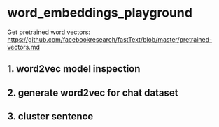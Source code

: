 # word_embeddings_playground

Get pretrained word vectors:
https://github.com/facebookresearch/fastText/blob/master/pretrained-vectors.md

## 1. word2vec model inspection
## 2. generate word2vec for chat dataset
## 3. cluster sentence
